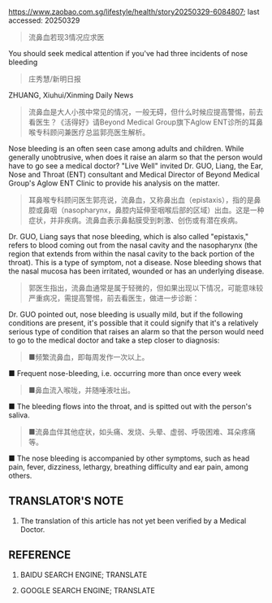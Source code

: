 https://www.zaobao.com.sg/lifestyle/health/story20250329-6084807; last accessed: 20250329

> 流鼻血若现3情况应求医

You should seek medical attention if you've had three incidents of nose bleeding

> 庄秀慧/新明日报

ZHUANG, Xiuhui/Xinming Daily News

> 流鼻血是大人小孩中常见的情况，一般无碍，但什么时候应提高警惕，前去看医生？《活得好》请Beyond Medical Group旗下Aglow ENT诊所的耳鼻喉专科顾问兼医疗总监郭亮医生解析。

Nose bleeding is an often seen case among adults and children. While generally unobtrusive, when does it raise an alarm so that the person would have to go see a medical doctor? "Live Well" invited Dr. GUO, Liang, the Ear, Nose and Throat (ENT) consultant and Medical Director of Beyond Medical Group's Aglow ENT Clinic to provide his analysis on the matter. 

> 耳鼻喉专科顾问医生郭亮说，流鼻血，又称鼻出血（epistaxis），指的是鼻腔或鼻咽（nasopharynx，鼻腔内延伸至咽喉后部的区域）出血。这是一种症状，并非疾病。流鼻血表示鼻黏膜受到刺激、创伤或有潜在疾病。

Dr. GUO, Liang says that nose bleeding, which is also called "epistaxis," refers to blood coming out from the nasal cavity and the nasopharynx (the region that extends from within the nasal cavity to the back portion of the throat). This is a type of symptom, not a disease. Nose bleeding shows that the nasal mucosa has been irritated, wounded or has an underlying disease. 

> 郭医生指出，流鼻血通常是属于轻微的，但如果出现以下情况，可能意味较严重病况，需提高警惕，前去看医生，做进一步诊断： 

Dr. GUO pointed out, nose bleeding is usually mild, but if the following conditions are present, it's possible that it could signify that it's a relatively serious type of condition that raises an alarm so that the person would need to go to the medical doctor and take a step closer to diagnosis:

> ■频繁流鼻血，即每周发作一次以上。

■ Frequent nose-bleeding, i.e. occurring more than once every week 

> ■鼻血流入喉咙，并随唾液吐出。

■ The bleeding flows into the throat, and is spitted out with the person's saliva.

> ■流鼻血伴其他症状，如头痛、发烧、头晕、虚弱、呼吸困难、耳朵疼痛等。

■ The nose bleeding is accompanied by other symptoms, such as head pain, fever, dizziness, lethargy, breathing difficulty and ear pain, among others.

## TRANSLATOR'S NOTE

1) The translation of this article has not yet been verified by a Medical Doctor.

## REFERENCE

1) BAIDU SEARCH ENGINE; TRANSLATE 

2) GOOGLE SEARCH ENGINE; TRANSLATE